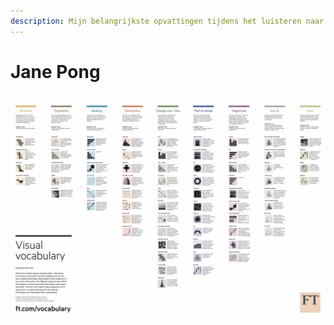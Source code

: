 ```yaml
---
description: Mijn belangrijkste opvattingen tijdens het luisteren naar Jane Pong
---
```


# Jane Pong

 

![](../../.gitbook/assets/schermafbeelding-2020-09-03-om-13.32.25.png)

